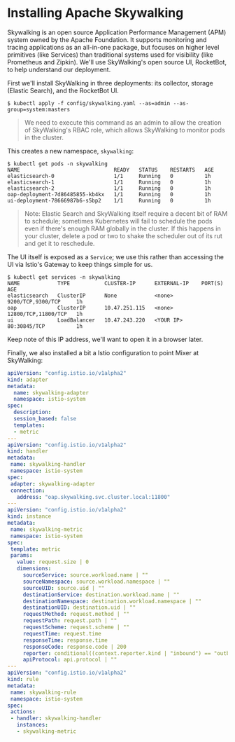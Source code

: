 # Installing Apache Skywalking

Skywalking is an open source Application Performance Management (APM) system owned by the Apache Foundation. It supports monitoring and tracing applications as an all-in-one package, but focuses on higher level primitives (like Services) than traditional systems used for visibility (like Prometheus and Zipkin). We'll use SkyWalking's open source UI, RocketBot, to help understand our deployment.

First we'll install SkyWalking in three deployments: its collector, storage (Elastic Search), and the RocketBot UI.

```shell
$ kubectl apply -f config/skywalking.yaml --as=admin --as-group=system:masters
```
> We need to execute this command as an admin to allow the creation of SkyWalking's RBAC role, which allows SkyWalking to monitor pods in the cluster.

This creates a new namespace, `skywalking`:

```shell
$ kubectl get pods -n skywalking
NAME                              READY   STATUS    RESTARTS   AGE
elasticsearch-0                   1/1     Running   0          1h
elasticsearch-1                   1/1     Running   0          1h
elasticsearch-2                   1/1     Running   0          1h
oap-deployment-7d86485855-kb4kx   1/1     Running   0          1h
ui-deployment-78666987b6-s5bp2    1/1     Running   0          1h
```

> Note: Elastic Search and SkyWalking itself require a decent bit of RAM to schedule; sometimes Kubernetes will fail to schedule the pods even if there's enough RAM globally in the cluster. If this happens in your cluster, delete a pod or two to shake the scheduler out of its rut and get it to reschedule.

The UI itself is exposed as a `Service`; we use this rather than accessing the UI via Istio's Gateway to keep things simple for us.

```shell
$ kubectl get services -n skywalking
NAME            TYPE           CLUSTER-IP      EXTERNAL-IP    PORT(S)               AGE
elasticsearch   ClusterIP      None            <none>         9200/TCP,9300/TCP     1h
oap             ClusterIP      10.47.251.115   <none>         12800/TCP,11800/TCP   1h
ui              LoadBalancer   10.47.243.220   <YOUR IP>      80:30845/TCP          1h
```

Keep note of this IP address, we'll want to open it in a browser later.

Finally, we also installed a bit a Istio configuration to point Mixer at SkyWalking:

```yaml
apiVersion: "config.istio.io/v1alpha2"
kind: adapter
metadata:
  name: skywalking-adapter
  namespace: istio-system
spec:
  description:
  session_based: false
  templates:
  - metric
---
apiVersion: "config.istio.io/v1alpha2"
kind: handler
metadata:
 name: skywalking-handler
 namespace: istio-system
spec:
 adapter: skywalking-adapter
 connection:
   address: "oap.skywalking.svc.cluster.local:11800"
---
apiVersion: "config.istio.io/v1alpha2"
kind: instance
metadata:
 name: skywalking-metric
 namespace: istio-system
spec:
 template: metric
 params:
   value: request.size | 0
   dimensions:
     sourceService: source.workload.name | ""
     sourceNamespace: source.workload.namespace | ""
     sourceUID: source.uid | ""
     destinationService: destination.workload.name | ""
     destinationNamespace: destination.workload.namespace | ""
     destinationUID: destination.uid | ""
     requestMethod: request.method | ""
     requestPath: request.path | ""
     requestScheme: request.scheme | ""
     requestTime: request.time
     responseTime: response.time
     responseCode: response.code | 200
     reporter: conditional((context.reporter.kind | "inbound") == "outbound", "source", "destination")
     apiProtocol: api.protocol | ""
---
apiVersion: "config.istio.io/v1alpha2"
kind: rule
metadata:
 name: skywalking-rule
 namespace: istio-system
spec:
 actions:
 - handler: skywalking-handler
   instances:
   - skywalking-metric
```